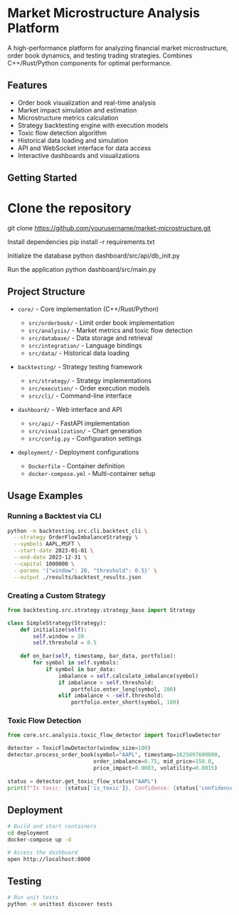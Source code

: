 # Market Microstructure Analysis Platform

A high-performance platform for analyzing financial market microstructure, order book dynamics, and testing trading strategies. Combines C++/Rust/Python components for optimal performance.

## Features

- Order book visualization and real-time analysis
- Market impact simulation and estimation
- Microstructure metrics calculation
- Strategy backtesting engine with execution models
- Toxic flow detection algorithm
- Historical data loading and simulation
- API and WebSocket interface for data access
- Interactive dashboards and visualizations

## Getting Started

# Clone the repository
git clone https://github.com/yourusername/market-microstructure.git


Install dependencies
pip install -r requirements.txt


Initialize the database
python dashboard/src/api/db_init.py


Run the application
python dashboard/src/main.py


## Project Structure

- `core/` - Core implementation (C++/Rust/Python)
  - `src/orderbook/` - Limit order book implementation
  - `src/analysis/` - Market metrics and toxic flow detection
  - `src/database/` - Data storage and retrieval
  - `src/integration/` - Language bindings
  - `src/data/` - Historical data loading

- `backtesting/` - Strategy testing framework
  - `src/strategy/` - Strategy implementations
  - `src/execution/` - Order execution models
  - `src/cli/` - Command-line interface

- `dashboard/` - Web interface and API
  - `src/api/` - FastAPI implementation
  - `src/visualization/` - Chart generation
  - `src/config.py` - Configuration settings

- `deployment/` - Deployment configurations
  - `Dockerfile` - Container definition
  - `docker-compose.yml` - Multi-container setup

## Usage Examples

### Running a Backtest via CLI

```bash
python -m backtesting.src.cli.backtest_cli \
  --strategy OrderFlowImbalanceStrategy \
  --symbols AAPL,MSFT \
  --start-date 2023-01-01 \
  --end-date 2023-12-31 \
  --capital 1000000 \
  --params '{"window": 20, "threshold": 0.5}' \
  --output ./results/backtest_results.json
```

### Creating a Custom Strategy

```python
from backtesting.src.strategy.strategy_base import Strategy

class SimpleStrategy(Strategy):
    def initialize(self):
        self.window = 20
        self.threshold = 0.5
        
    def on_bar(self, timestamp, bar_data, portfolio):
        for symbol in self.symbols:
            if symbol in bar_data:
                imbalance = self.calculate_imbalance(symbol)
                if imbalance > self.threshold:
                    portfolio.enter_long(symbol, 100)
                elif imbalance < -self.threshold:
                    portfolio.enter_short(symbol, 100)
```

### Toxic Flow Detection

```python
from core.src.analysis.toxic_flow_detector import ToxicFlowDetector

detector = ToxicFlowDetector(window_size=100)
detector.process_order_book(symbol="AAPL", timestamp=1625097600000,
                           order_imbalance=0.75, mid_price=150.0,
                           price_impact=0.0003, volatility=0.0015)
                           
status = detector.get_toxic_flow_status("AAPL")
print(f"Is toxic: {status['is_toxic']}, Confidence: {status['confidence']:.2f}")
```

## Deployment

```bash
# Build and start containers
cd deployment
docker-compose up -d

# Access the dashboard
open http://localhost:8000
```

## Testing

```bash
# Run unit tests
python -m unittest discover tests
```
